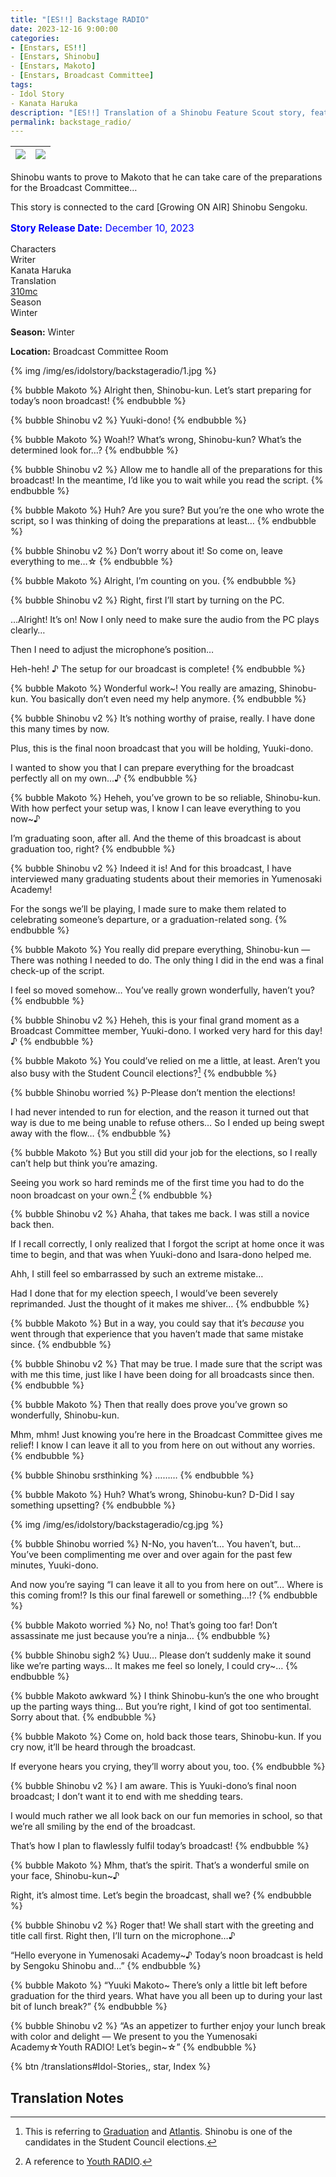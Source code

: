 ```yaml
---
title: "[ES!!] Backstage RADIO"
date: 2023-12-16 9:00:00
categories:
- [Enstars, ES!!]
- [Enstars, Shinobu]
- [Enstars, Makoto]
- [Enstars, Broadcast Committee]
tags:
- Idol Story
- Kanata Haruka
description: "[ES!!] Translation of a Shinobu Feature Scout story, featuring Makoto. Shinobu wants to prove to Makoto that he can take care of the preparations for the Broadcast Committee…"
permalink: backstage_radio/
---
```


![](/img/es/idolstory/backstageradio/c1.jpg)|![](/img/es/idolstory/backstageradio/c2.jpg)
:-:|:-:

Shinobu wants to prove to Makoto that he can take care of the preparations for the Broadcast Committee…

This story is connected to the card [Growing ON AIR] Shinobu Sengoku.

<p style="color:blue;font-size:110%;"><b>Story Release Date:</b> December 10, 2023</p>

<div class="three-wrapper" style="--storyColor:#965e7d;--storyColor-rgb:150,94,125;--storyColor-h:326.8;--storyColor-s: 23%;--storyColor-l:47.8%;">
    <div class="info-area">
        <div class="info">
            <div class="info-item characters">
                <div class="label">
                    Characters
                </div>
                <div class="value">
                <a href="/categories/Enstars/Shinobu" character="Shinobu"></a>
                <a href="/categories/Enstars/Makoto" character="Makoto"></a>
                </div>
            </div>
            <div class="info-item one">
                <div class="label">
                    Writer
                </div>
                <div class="value">
                    Kanata Haruka
                </div>
            </div>
            <div class="info-item two">
                <div class="label">
                    Translation
                </div>
                <div class="value">
                    <a href="/about">310mc</a>
                </div>
            </div>
            <div class="info-item three">
                <div class="label">
                   Season
                </div>
                <div class="value">                 
                    Winter
                </div>
            </div>
        </div>
    </div>
</div>

<!-- more -->

<div class="msr-season winter">
    <p><span><b>Season:</b> Winter</span></p>
</div>

<div class="msr-location">
    <p><span><b>Location:</b> Broadcast Committee Room</span></p>
</div>

{% img /img/es/idolstory/backstageradio/1.jpg %}

{% bubble Makoto %}
Alright then, Shinobu-kun. Let’s start preparing for today’s noon broadcast!
{% endbubble %}

{% bubble Shinobu v2 %}
Yuuki-dono!
{% endbubble %}

{% bubble Makoto %}
Woah!? What’s wrong, Shinobu-kun? What’s the determined look for…?
{% endbubble %}

{% bubble Shinobu v2 %}
Allow me to handle all of the preparations for this broadcast! In the meantime, I’d like you to wait while you read the script.
{% endbubble %}

{% bubble Makoto %}
Huh? Are you sure? But you’re the one who wrote the script, so I was thinking of doing the preparations at least…
{% endbubble %}

{% bubble Shinobu v2 %}
Don’t worry about it! So come on, leave everything to me…☆
{% endbubble %}

{% bubble Makoto %}
Alright, I’m counting on you.
{% endbubble %}

{% bubble Shinobu v2 %}
Right, first I’ll start by turning on the PC.

…Alright! It’s on! Now I only need to make sure the audio from the PC plays clearly…

Then I need to adjust the microphone’s position…

Heh-heh! ♪ The setup for our broadcast is complete!
{% endbubble %}

{% bubble Makoto %}
Wonderful work~! You really are amazing, Shinobu-kun. You basically don’t even need my help anymore.
{% endbubble %}

{% bubble Shinobu v2 %}
It’s nothing worthy of praise, really. I have done this many times by now.

Plus, this is the final noon broadcast that you will be holding, Yuuki-dono.

I wanted to show you that I can prepare everything for the broadcast perfectly all on my own…♪
{% endbubble %}

{% bubble Makoto %}
Heheh, you’ve grown to be so reliable, Shinobu-kun. With how perfect your setup was, I know I can leave everything to you now~♪

I’m graduating soon, after all. And the theme of this broadcast is about graduation too, right?
{% endbubble %}

{% bubble Shinobu v2 %}
Indeed it is! And for this broadcast, I have interviewed many graduating students about their memories in Yumenosaki Academy!

For the songs we’ll be playing, I made sure to make them related to celebrating someone’s departure, or a graduation-related song.
{% endbubble %}

{% bubble Makoto %}
You really did prepare everything, Shinobu-kun — There was nothing I needed to do. The only thing I did in the end was a final check-up of the script.

I feel so moved somehow… You’ve really grown wonderfully, haven’t you?
{% endbubble %}

{% bubble Shinobu v2 %}
Heheh, this is your final grand moment as a Broadcast Committee member, Yuuki-dono. I worked very hard for this day! ♪
{% endbubble %}

{% bubble Makoto %}
You could’ve relied on me a little, at least. Aren’t you also busy with the Student Council elections?[^1]
{% endbubble %}

{% bubble Shinobu worried %}
P-Please don’t mention the elections!

I had never intended to run for election, and the reason it turned out that way is due to me being unable to refuse others… So I ended up being swept away with the flow…
{% endbubble %}

{% bubble Makoto %}
But you still did your job for the elections, so I really can’t help but think you’re amazing.

Seeing you work so hard reminds me of the first time you had to do the noon broadcast on your own.[^2]
{% endbubble %}

{% bubble Shinobu v2 %}
Ahaha, that takes me back. I was still a novice back then.

If I recall correctly, I only realized that I forgot the script at home once it was time to begin, and that was when Yuuki-dono and Isara-dono helped me.

Ahh, I still feel so embarrassed by such an extreme mistake…

Had I done that for my election speech, I would’ve been severely reprimanded. Just the thought of it makes me shiver…
{% endbubble %}

{% bubble Makoto %}
But in a way, you could say that it’s <em>because</em> you went through that experience that you haven’t made that same mistake since.
{% endbubble %}

{% bubble Shinobu v2 %}
That may be true. I made sure that the script was with me this time, just like I have been doing for all broadcasts since then.
{% endbubble %}

{% bubble Makoto %}
Then that really does prove you’ve grown so wonderfully, Shinobu-kun.

Mhm, mhm! Just knowing you’re here in the Broadcast Committee gives me relief! I know I can leave it all to you from here on out without any worries.
{% endbubble %}

{% bubble Shinobu srsthinking %}
………
{% endbubble %}

{% bubble Makoto %}
Huh? What’s wrong, Shinobu-kun? D-Did I say something upsetting?
{% endbubble %}

{% img /img/es/idolstory/backstageradio/cg.jpg %}

{% bubble Shinobu worried %}
N-No, you haven’t… You haven’t, but… You’ve been complimenting me over and over again for the past few minutes, Yuuki-dono.

And now you’re saying “I can leave it all to you from here on out”… Where is this coming from!? Is this our final farewell or something…!?
{% endbubble %}

{% bubble Makoto worried %}
No, no! That’s going too far! Don’t assassinate me just because you’re a ninja…
{% endbubble %}

{% bubble Shinobu sigh2 %}
Uuu… Please don’t suddenly make it sound like we’re parting ways… It makes me feel so lonely, I could cry~…
{% endbubble %}

{% bubble Makoto awkward %}
I think Shinobu-kun’s the one who brought up the parting ways thing… But you’re right, I kind of got too sentimental. Sorry about that.
{% endbubble %}

{% bubble Makoto %}
Come on, hold back those tears, Shinobu-kun. If you cry now, it’ll be heard through the broadcast.

If everyone hears you crying, they’ll worry about you, too.
{% endbubble %}

{% bubble Shinobu v2 %}
I am aware. This is Yuuki-dono’s final noon broadcast; I don’t want it to end with me shedding tears.

I would much rather we all look back on our fun memories in school, so that we’re all smiling by the end of the broadcast.

That’s how I plan to flawlessly fulfil today’s broadcast!
{% endbubble %}

{% bubble Makoto %}
Mhm, that’s the spirit. That’s a wonderful smile on your face, Shinobu-kun~♪

Right, it’s almost time. Let’s begin the broadcast, shall we?
{% endbubble %}

{% bubble Shinobu v2 %}
Roger that! We shall start with the greeting and title call first. Right then, I’ll turn on the microphone…♪

“Hello everyone in Yumenosaki Academy~♪ Today’s noon broadcast is held by Sengoku Shinobu and…”
{% endbubble %}

{% bubble Makoto %}
“Yuuki Makoto~ There’s only a little bit left before graduation for the third years. What have you all been up to during your last bit of lunch break?”
{% endbubble %}

{% bubble Shinobu v2 %}
“As an appetizer to further enjoy your lunch break with color and delight — We present to you the Yumenosaki Academy☆Youth RADIO! Let’s begin~☆”
{% endbubble %}

<div toc>{% btn /translations#Idol-Stories,, star, Index %}</div>

## Translation Notes

[^1]: This is referring to <a href="https://ensemble-stars.fandom.com/wiki/Graduation" target="_blank">Graduation</a> and <a href="https://ensemble-stars.fandom.com/wiki/Atlantis" target="_blank">Atlantis</a>. Shinobu is one of the candidates in the Student Council elections.
[^2]: A reference to <a href="https://ensemble-stars.fandom.com/wiki/Youth_RADIO" target="_blank">Youth RADIO</a>.
